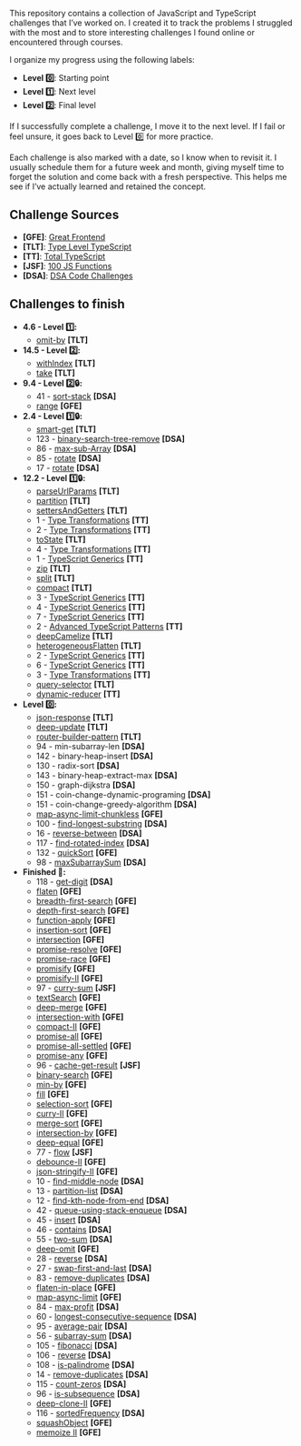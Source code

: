 This repository contains a collection of JavaScript and TypeScript challenges that I’ve worked on. I created it to track the problems I struggled with the most and to store interesting challenges I found online or encountered through courses.

I organize my progress using the following labels:

-   **Level 0️⃣**: Starting point
-   **Level 1️⃣**: Next level
-   **Level 2️⃣**: Final level

If I successfully complete a challenge, I move it to the next level. If I fail or feel unsure, it goes back to Level 0️⃣ for more practice.

Each challenge is also marked with a date, so I know when to revisit it. I usually schedule them for a future week and month, giving myself time to forget the solution and come back with a fresh perspective. This helps me see if I’ve actually learned and retained the concept.

## Challenge Sources

-   **[GFE]**: [Great Frontend](https://www.greatfrontend.com)
-   **[TLT]**: [Type Level TypeScript](https://type-level-typescript.com)
-   **[TT]**: [Total TypeScript](https://www.totaltypescript.com)
-   **[JSF]**: [100 JS Functions](https://www.100jsfunctions.com)
-   **[DSA]**: [DSA Code Challenges](./challenges/data-structures-and-algorithms)

## Challenges to finish

-   **4.6 - Level 1️⃣:**
    -   [omit-by](https://type-level-typescript.com/members/mapped-types) **[TLT]**
-   **14.5 - Level 2️⃣:**
    -   [withIndex](https://type-level-typescript.com/members/recursive-types) **[TLT]**
    -   [take](https://type-level-typescript.com/members/recursive-types) **[TLT]**
-   **9.4 - Level 2️⃣🔒:**
    -   41 - [sort-stack](./challenges/data-structures-and-algorithms/02-stack-and-queues/41-stack-sort/problem.js) **[DSA]**
    -   [range](https://www.greatfrontend.com/questions/javascript/range) **[GFE]**
-   **2.4 - Level 1️⃣🔒:**
    -   [smart-get](https://type-level-typescript.com/members/template-literal-types) **[TLT]**
    -   123 - [binary-search-tree-remove](./challenges/data-structures-and-algorithms/17-binary-search-tree-II/123-remove/problem.js) **[DSA]**
    -   86 - [max-sub-Array](./challenges/data-structures-and-algorithms/10-array/86-max-sub-array/problem.js) **[DSA]**
    -   85 - [rotate](./challenges/data-structures-and-algorithms/10-array/85-rotate/problem.js) **[DSA]**
    -   17 - [rotate](./challenges/data-structures-and-algorithms/00-linked-list/17-rotate/problem.js) **[DSA]**
-   **12.2 - Level 1️⃣🔒:**
    -   [parseUrlParams](https://type-level-typescript.com/members/template-literal-types) **[TLT]**
    -   [partition](https://type-level-typescript.com/members/the-union-type-multiverse) **[TLT]**
    -   [settersAndGetters](https://type-level-typescript.com/members/mapped-types) **[TLT]**
    -   1 - [Type Transformations](https://www.totaltypescript.com/workshops/type-transformations/challenges/transform-path-parameters-from-strings-to-objects) **[TT]**
    -   2 - [Type Transformations](https://www.totaltypescript.com/workshops/type-transformations/challenges/transform-an-object-into-a-discriminated-union) **[TT]**
    -   [toState](https://type-level-typescript.com/members/the-union-type-multiverse) **[TLT]**
    -   4 - [Type Transformations](https://www.totaltypescript.com/workshops/type-transformations/challenges/construct-a-deep-partial-of-an-object) **[TT]**
    -   1 - [TypeScript Generics](https://www.totaltypescript.com/workshops/typescript-generics/generics-challenges/make-an-infinite-scroll-function-generic-with-correct-type-inference) **[TT]**
    -   [zip](https://type-level-typescript.com/members/recursive-types) **[TLT]**
    -   [split](https://type-level-typescript.com/members/template-literal-types) **[TLT]**
    -   [compact](https://type-level-typescript.com/members/the-union-type-multiverse) **[TLT]**
    -   3 - [TypeScript Generics](https://www.totaltypescript.com/workshops/typescript-generics/generics-challenges/create-a-pick-function) **[TT]**
    -   4 - [TypeScript Generics](https://www.totaltypescript.com/workshops/typescript-generics/generics-challenges/create-a-form-validation-library) **[TT]**
    -   7 - [TypeScript Generics](https://www.totaltypescript.com/workshops/typescript-generics/generics-challenges/dynamically-typing-arguments) **[TT]**
    -   2 - [Advanced TypeScript Patterns](https://www.totaltypescript.com/workshops/advanced-typescript-patterns/advanced-challenges/narrowing-with-an-array) **[TT]**
    -   [deepCamelize](https://type-level-typescript.com/members/mapped-types) **[TLT]**
    -   [heterogeneousFlatten](https://type-level-typescript.com/members/the-union-type-multiverse) **[TLT]**
    -   2 - [TypeScript Generics](https://www.totaltypescript.com/workshops/typescript-generics/generics-challenges/create-a-function-with-a-dynamic-number-of-arguments) **[TT]**
    -   6 - [TypeScript Generics](https://www.totaltypescript.com/workshops/typescript-generics/generics-challenges/typing-a-function-composition-with-overloads-and-generics) **[TT]**
    -   3 - [Type Transformations](https://www.totaltypescript.com/workshops/type-transformations/challenges/transform-a-discriminated-union-with-unique-values-to-an-object) **[TT]**
    -   [query-selector](https://type-level-typescript.com/members/template-literal-types) **[TLT]**
    -   [dynamic-reducer](https://www.totaltypescript.com/workshops/advanced-typescript-patterns/advanced-challenges/building-a-dynamic-reducer) **[TT]**
-   **Level 0️⃣:**
    -   [json-response](https://type-level-typescript.com/members/mapped-types) **[TLT]**
    -   [deep-update](https://type-level-typescript.com/members/mapped-types) **[TLT]**
    -   [router-builder-pattern](https://type-level-typescript.com/members/designing-types) **[TLT]**
    -   94 - min-subarray-len **[DSA]**
    -   142 - binary-heap-insert **[DSA]**
    -   130 - radix-sort **[DSA]**
    -   143 - binary-heap-extract-max **[DSA]**
    -   150 - graph-dijkstra **[DSA]**
    -   151 - coin-change-dynamic-programing **[DSA]**
    -   151 - coin-change-greedy-algorithm **[DSA]**
    -   [map-async-limit-chunkless](https://www.greatfrontend.com/questions/javascript/map-async-limit) **[GFE]**
    -   100 - [find-longest-substring](./challenges/data-structures-and-algorithms/13-sliding-window/100-find-longest-substring/problem.js) **[DSA]**
    -   16 - [reverse-between](./challenges/data-structures-and-algorithms/00-linked-list/16-reverse-between/problem.js) **[DSA]**
    -   117 - [find-rotated-index](./challenges/data-structures-and-algorithms/15-divide-and-conquer/117-find-rotated-index/problem.js) **[DSA]**
    -   132 - [quickSort](./challenges/data-structures-and-algorithms/20-quick-sort-II/132-quick-sort/problem.js) **[GFE]**
    -   98 - [maxSubarraySum](./challenges/data-structures-and-algorithms/13-sliding-window/98-max-subarray-sum/problem.js) **[DSA]**
-   **Finished 💯:**
    -   118 - [get-digit](./challenges/data-structures-and-algorithms/16-radix-sort/118-get-digit/problem.js) **[DSA]**
    -   [flaten](https://www.greatfrontend.com/questions/javascript/flatten) **[GFE]**
    -   [breadth-first-search](https://www.greatfrontend.com/questions/algo/breadth-first-search) **[GFE]**
    -   [depth-first-search](https://www.greatfrontend.com/questions/algo/depth-first-search) **[GFE]**
    -   [function-apply](https://www.greatfrontend.com/questions/javascript/function-apply) **[GFE]**
    -   [insertion-sort](https://www.greatfrontend.com/questions/algo/insertion-sort) **[GFE]**
    -   [intersection](https://www.greatfrontend.com/questions/javascript/intersection) **[GFE]**
    -   [promise-resolve](https://www.greatfrontend.com/questions/javascript/promise-resolve) **[GFE]**
    -   [promise-race](https://www.greatfrontend.com/questions/javascript/promise-race) **[GFE]**
    -   [promisify](https://www.greatfrontend.com/questions/javascript/promisify) **[GFE]**
    -   [promisify-II](https://www.greatfrontend.com/questions/javascript/promisify-ii) **[GFE]**
    -   97 - [curry-sum](https://www.100jsfunctions.com/exercises/currySum) **[JSF]**
    -   [textSearch](https://www.greatfrontend.com/questions/javascript/text-search) **[GFE]**
    -   [deep-merge](https://www.greatfrontend.com/questions/javascript/deep-merge) **[GFE]**
    -   [intersection-with](https://www.greatfrontend.com/questions/javascript/intersection-with) **[GFE]**
    -   [compact-II](https://www.greatfrontend.com/questions/javascript/compact-ii) **[GFE]**
    -   [promise-all](https://www.greatfrontend.com/questions/javascript/promise-all) **[GFE]**
    -   [promise-all-settled](https://www.greatfrontend.com/questions/javascript/promise-all-settled) **[GFE]**
    -   [promise-any](https://www.greatfrontend.com/questions/javascript/promise-any) **[GFE]**
    -   96 - [cache-get-result](https://www.100jsfunctions.com/exercises/cacheGetResult) **[JSF]**
    -   [binary-search](https://www.greatfrontend.com/questions/algo/binary-search) **[GFE]**
    -   [min-by](https://www.greatfrontend.com/questions/javascript/min-by) **[GFE]**
    -   [fill](https://www.greatfrontend.com/questions/javascript/fill) **[GFE]**
    -   [selection-sort](https://www.greatfrontend.com/questions/algo/selection-sort) **[GFE]**
    -   [curry-II](https://www.greatfrontend.com/questions/javascript/curry-ii) **[GFE]**
    -   [merge-sort](https://www.greatfrontend.com/questions/algo/merge-sort) **[GFE]**
    -   [intersection-by](https://www.greatfrontend.com/questions/javascript/intersection-by) **[GFE]**
    -   [deep-equal](https://www.greatfrontend.com/questions/javascript/deep-equal?practice=practice&tab=coding) **[GFE]**
    -   77 - [flow](https://www.100jsfunctions.com/exercises/flow) **[JSF]**
    -   [debounce-II](https://www.greatfrontend.com/questions/javascript/debounce-ii) **[GFE]**
    -   [json-stringify-II](https://www.greatfrontend.com/questions/javascript/json-stringify-ii) **[GFE]**
    -   10 - [find-middle-node](./challenges/data-structures-and-algorithms/00-linked-list/10-find-middle-node/problem.js) **[DSA]**
    -   13 - [partition-list](./challenges/data-structures-and-algorithms/00-linked-list/13-partition-list/problem.js) **[DSA]**
    -   12 - [find-kth-node-from-end](./challenges/data-structures-and-algorithms/00-linked-list/12-find-kth-node-from-end/problem.js) **[DSA]**
    -   42 - [queue-using-stack-enqueue](./challenges/data-structures-and-algorithms/02-stack-and-queues/42-queue-using-stack-enqueue/problem.js) **[DSA]**
    -   45 - [insert](./challenges/data-structures-and-algorithms/03-binary-search-tree/45-insert/problem.js) **[DSA]**
    -   46 - [contains](./challenges/data-structures-and-algorithms/03-binary-search-tree/46-contains/problem.js) **[DSA]**
    -   55 - [two-sum](./challenges/data-structures-and-algorithms/04-hash-table/55-two-sum/problem.js) **[DSA]**
    -   [deep-omit](https://www.greatfrontend.com/questions/javascript/deep-omit) **[GFE]**
    -   28 - [reverse](./challenges/data-structures-and-algorithms/01-doubly-linked-list/28-reverse/problem.js) **[DSA]**
    -   27 - [swap-first-and-last](./challenges/data-structures-and-algorithms/01-doubly-linked-list/27-swap-first-and-last/problem.js) **[DSA]**
    -   83 - [remove-duplicates](./challenges/data-structures-and-algorithms/10-array/83-remove-duplicates/problem.js) **[DSA]**
    -   [flaten-in-place](https://www.greatfrontend.com/questions/javascript/flatten) **[GFE]**
    -   [map-async-limit](https://www.greatfrontend.com/questions/javascript/map-async-limit) **[GFE]**
    -   84 - [max-profit](./challenges/data-structures-and-algorithms/10-array/84-max-profit/problem.js) **[DSA]**
    -   60 - [longest-consecutive-sequence](./challenges/data-structures-and-algorithms/04-hash-table/60-set-longest-consecutive-sequence/problem.js) **[DSA]**
    -   95 - [average-pair](./challenges/data-structures-and-algorithms/12-multiple-pointers/95-average-pair/problem.js) **[DSA]**
    -   56 - [subarray-sum](./challenges/data-structures-and-algorithms/04-hash-table/56-subarray-sum/problem.js) **[DSA]**
    -   105 - [fibonacci](./challenges/data-structures-and-algorithms/14-recursion/105-fibonacci/problem.js) **[DSA]**
    -   106 - [reverse](./challenges/data-structures-and-algorithms/14-recursion/106-reverse/problem.js) **[DSA]**
    -   108 - [is-palindrome](./challenges/data-structures-and-algorithms/14-recursion/108-is-palindrome/problem.js) **[DSA]**
    -   14 - [remove-duplicates](./challenges/data-structures-and-algorithms/00-linked-list/14-remove-duplicates/problem.js) **[DSA]**
    -   115 - [count-zeros](./challenges/data-structures-and-algorithms/15-divide-and-conquer/115-count-zeros/problem.js) **[DSA]**
    -   96 - [is-subsequence](./challenges/data-structures-and-algorithms/12-multiple-pointers/96-is-subsequence/problem.js) **[DSA]**
    -   [deep-clone-II](https://www.greatfrontend.com/questions/javascript/deep-clone-ii) **[GFE]**
    -   116 - [sortedFrequency](./challenges/data-structures-and-algorithms/15-divide-and-conquer/116-sorted-frequency/problem.js) **[DSA]**
    -   [squashObject](https://www.greatfrontend.com/questions/javascript/squash-object) **[GFE]**
    -   [memoize II](https://www.greatfrontend.com/questions/javascript/memoize-ii) **[GFE]**
